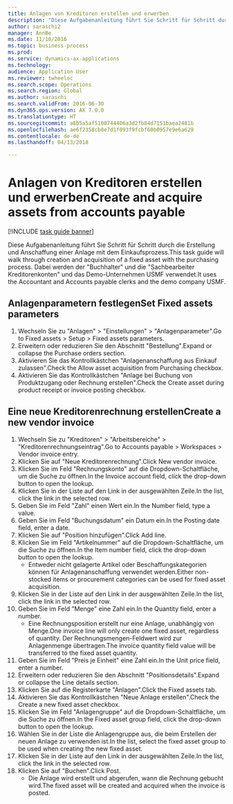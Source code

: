 ```yaml
--- 
title: Anlagen von Kreditoren erstellen und erwerben
description: "Diese Aufgabenanleitung führt Sie Schritt für Schritt durch die Erstellung und Anschaffung einer Anlage mit dem Einkaufsprozess."
author: saraschi2
manager: AnnBe
ms.date: 11/10/2016
ms.topic: business-process
ms.prod: 
ms.service: dynamics-ax-applications
ms.technology: 
audience: Application User
ms.reviewer: twheeloc
ms.search.scope: Operations
ms.search.region: Global
ms.author: saraschi
ms.search.validFrom: 2016-06-30
ms.dyn365.ops.version: AX 7.0.0
ms.translationtype: HT
ms.sourcegitcommit: a8b5a5af5108744406a3d2fb84d7151baea2481b
ms.openlocfilehash: ae6f2358cb8e7d1f093f9fcbf60b0957e9e6a629
ms.contentlocale: de-de
ms.lasthandoff: 04/13/2018

---
```

# <a name="create-and-acquire-assets-from-accounts-payable"></a><span data-ttu-id="d5306-103">Anlagen von Kreditoren erstellen und erwerben</span><span class="sxs-lookup"><span data-stu-id="d5306-103">Create and acquire assets from accounts payable</span></span>

[!INCLUDE [task guide banner](../../includes/task-guide-banner.md)]

<span data-ttu-id="d5306-104">Diese Aufgabenanleitung führt Sie Schritt für Schritt durch die Erstellung und Anschaffung einer Anlage mit dem Einkaufsprozess.</span><span class="sxs-lookup"><span data-stu-id="d5306-104">This task guide will walk through creation and acquisition of a fixed asset with the purchasing process.</span></span> <span data-ttu-id="d5306-105">Dabei werden der "Buchhalter" und die "Sachbearbeiter Kreditorenkonten" und das Demo-Unternehmen USMF verwendet.</span><span class="sxs-lookup"><span data-stu-id="d5306-105">It uses the Accountant and Accounts payable clerks and the demo company USMF.</span></span>


## <a name="set-fixed-assets-parameters"></a><span data-ttu-id="d5306-106">Anlagenparametern festlegen</span><span class="sxs-lookup"><span data-stu-id="d5306-106">Set Fixed assets parameters</span></span>
1. <span data-ttu-id="d5306-107">Wechseln Sie zu "Anlagen" > "Einstellungen" > "Anlagenparameter".</span><span class="sxs-lookup"><span data-stu-id="d5306-107">Go to Fixed assets > Setup > Fixed assets parameters.</span></span>
2. <span data-ttu-id="d5306-108">Erweitern oder reduzieren Sie den Abschnitt "Bestellung".</span><span class="sxs-lookup"><span data-stu-id="d5306-108">Expand or collapse the Purchase orders section.</span></span>
3. <span data-ttu-id="d5306-109">Aktivieren Sie das Kontrollkästchen "Anlagenanschaffung aus Einkauf zulassen".</span><span class="sxs-lookup"><span data-stu-id="d5306-109">Check the Allow asset acquisition from Purchasing checkbox.</span></span>
4. <span data-ttu-id="d5306-110">Aktivieren Sie das Kontrollkästchen "Anlage bei Buchung von Produktzugang oder Rechnung erstellen".</span><span class="sxs-lookup"><span data-stu-id="d5306-110">Check the Create asset during product receipt or invoice posting checkbox.</span></span>

## <a name="create-a-new-vendor-invoice"></a><span data-ttu-id="d5306-111">Eine neue Kreditorenrechnung erstellen</span><span class="sxs-lookup"><span data-stu-id="d5306-111">Create a new vendor invoice</span></span>
1. <span data-ttu-id="d5306-112">Wechseln Sie zu "Kreditoren" > "Arbeitsbereiche" > "Kreditorenrechnungseintrag".</span><span class="sxs-lookup"><span data-stu-id="d5306-112">Go to Accounts payable > Workspaces > Vendor invoice entry.</span></span>
2. <span data-ttu-id="d5306-113">Klicken Sie auf "Neue Kreditorenrechnung".</span><span class="sxs-lookup"><span data-stu-id="d5306-113">Click New vendor invoice.</span></span>
3. <span data-ttu-id="d5306-114">Klicken Sie im Feld "Rechnungskonto" auf die Dropdown-Schaltfläche, um die Suche zu öffnen.</span><span class="sxs-lookup"><span data-stu-id="d5306-114">In the Invoice account field, click the drop-down button to open the lookup.</span></span>
4. <span data-ttu-id="d5306-115">Klicken Sie in der Liste auf den Link in der ausgewählten Zeile.</span><span class="sxs-lookup"><span data-stu-id="d5306-115">In the list, click the link in the selected row.</span></span>
5. <span data-ttu-id="d5306-116">Geben Sie im Feld "Zahl" einen Wert ein.</span><span class="sxs-lookup"><span data-stu-id="d5306-116">In the Number field, type a value.</span></span>
6. <span data-ttu-id="d5306-117">Geben Sie im Feld "Buchungsdatum" ein Datum ein.</span><span class="sxs-lookup"><span data-stu-id="d5306-117">In the Posting date field, enter a date.</span></span>
7. <span data-ttu-id="d5306-118">Klicken Sie auf "Position hinzufügen".</span><span class="sxs-lookup"><span data-stu-id="d5306-118">Click Add line.</span></span>
8. <span data-ttu-id="d5306-119">Klicken Sie im Feld "Artikelnummer" auf die Dropdown-Schaltfläche, um die Suche zu öffnen.</span><span class="sxs-lookup"><span data-stu-id="d5306-119">In the Item number field, click the drop-down button to open the lookup.</span></span>
    * <span data-ttu-id="d5306-120">Entweder nicht gelagerte Artikel oder Beschaffungskategorien können für Anlagenanschaffung verwendet werden.</span><span class="sxs-lookup"><span data-stu-id="d5306-120">Either non-stocked items or procurement categories can be used for fixed asset acquisition.</span></span>  
9. <span data-ttu-id="d5306-121">Klicken Sie in der Liste auf den Link in der ausgewählten Zeile.</span><span class="sxs-lookup"><span data-stu-id="d5306-121">In the list, click the link in the selected row.</span></span>
10. <span data-ttu-id="d5306-122">Geben Sie im Feld "Menge" eine Zahl ein.</span><span class="sxs-lookup"><span data-stu-id="d5306-122">In the Quantity field, enter a number.</span></span>
    * <span data-ttu-id="d5306-123">Eine Rechnungsposition erstellt nur eine Anlage, unabhängig von Menge.</span><span class="sxs-lookup"><span data-stu-id="d5306-123">One invoice line will only create one fixed asset, regardless of quantity.</span></span>  <span data-ttu-id="d5306-124">Der Rechnungsmengen-Feldwert wird zur Anlagenmenge übertragen.</span><span class="sxs-lookup"><span data-stu-id="d5306-124">The invoice quantity field value will be transferred to the fixed asset quantity.</span></span>  
11. <span data-ttu-id="d5306-125">Geben Sie im Feld "Preis je Einheit" eine Zahl ein.</span><span class="sxs-lookup"><span data-stu-id="d5306-125">In the Unit price field, enter a number.</span></span>
12. <span data-ttu-id="d5306-126">Erweitern oder reduzieren Sie den Abschnitt "Positionsdetails".</span><span class="sxs-lookup"><span data-stu-id="d5306-126">Expand or collapse the Line details section.</span></span>
13. <span data-ttu-id="d5306-127">Klicken Sie auf die Registerkarte "Anlagen".</span><span class="sxs-lookup"><span data-stu-id="d5306-127">Click the Fixed assets tab.</span></span>
14. <span data-ttu-id="d5306-128">Aktivieren Sie das Kontrollkästchen "Neue Anlage erstellen".</span><span class="sxs-lookup"><span data-stu-id="d5306-128">Check the Create a new fixed asset checkbox.</span></span>
15. <span data-ttu-id="d5306-129">Klicken Sie im Feld "Anlagengruppe" auf die Dropdown-Schaltfläche, um die Suche zu öffnen.</span><span class="sxs-lookup"><span data-stu-id="d5306-129">In the Fixed asset group field, click the drop-down button to open the lookup.</span></span>
16. <span data-ttu-id="d5306-130">Wählen Sie in der Liste die Anlagengruppe aus, die beim Erstellen der neuen Anlage zu verwenden ist.</span><span class="sxs-lookup"><span data-stu-id="d5306-130">In the list, select the fixed asset group to be used when creating the new fixed asset.</span></span>
17. <span data-ttu-id="d5306-131">Klicken Sie in der Liste auf den Link in der ausgewählten Zeile.</span><span class="sxs-lookup"><span data-stu-id="d5306-131">In the list, click the link in the selected row.</span></span>
18. <span data-ttu-id="d5306-132">Klicken Sie auf "Buchen".</span><span class="sxs-lookup"><span data-stu-id="d5306-132">Click Post.</span></span>
    * <span data-ttu-id="d5306-133">Die Anlage wird erstellt und abgerufen, wann die Rechnung gebucht wird.</span><span class="sxs-lookup"><span data-stu-id="d5306-133">The fixed asset will be created and acquired when the invoice is posted.</span></span>  


